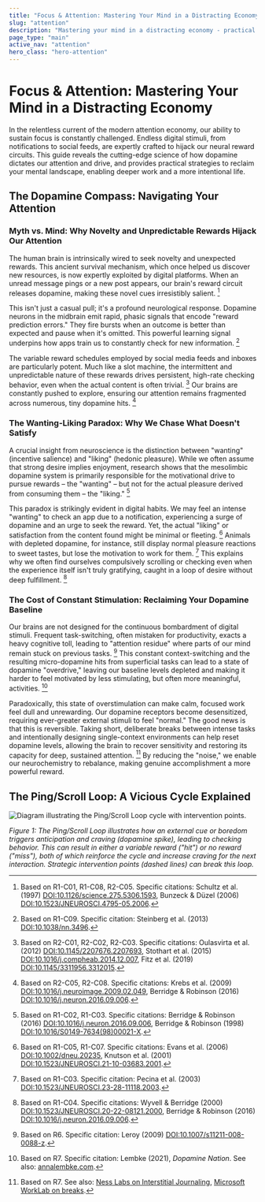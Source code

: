 ```yaml
---
title: "Focus & Attention: Mastering Your Mind in a Distracting Economy"
slug: "attention"
description: "Mastering your mind in a distracting economy - practical protocols to reclaim attention and break the ping-scroll loop."
page_type: "main"
active_nav: "attention"
hero_class: "hero-attention"
---
```


# Focus & Attention: Mastering Your Mind in a Distracting Economy

In the relentless current of the modern attention economy, our ability to sustain focus is constantly challenged. Endless digital stimuli, from notifications to social feeds, are expertly crafted to hijack our neural reward circuits. This guide reveals the cutting-edge science of how dopamine dictates our attention and drive, and provides practical strategies to reclaim your mental landscape, enabling deeper work and a more intentional life.

## The Dopamine Compass: Navigating Your Attention

### Myth vs. Mind: Why Novelty and Unpredictable Rewards Hijack Our Attention

The human brain is intrinsically wired to seek novelty and unexpected rewards. This ancient survival mechanism, which once helped us discover new resources, is now expertly exploited by digital platforms. When an unread message pings or a new post appears, our brain's reward circuit releases dopamine, making these novel cues irresistibly salient. [^1]

This isn't just a casual pull; it's a profound neurological response. Dopamine neurons in the midbrain emit rapid, phasic signals that encode "reward prediction errors." They fire bursts when an outcome is better than expected and pause when it's omitted. This powerful learning signal underpins how apps train us to constantly check for new information. [^2]

The variable reward schedules employed by social media feeds and inboxes are particularly potent. Much like a slot machine, the intermittent and unpredictable nature of these rewards drives persistent, high-rate checking behavior, even when the actual content is often trivial. [^3] Our brains are constantly pushed to explore, ensuring our attention remains fragmented across numerous, tiny dopamine hits. [^4]

### The Wanting-Liking Paradox: Why We Chase What Doesn't Satisfy

A crucial insight from neuroscience is the distinction between "wanting" (incentive salience) and "liking" (hedonic pleasure). While we often assume that strong desire implies enjoyment, research shows that the mesolimbic dopamine system is primarily responsible for the motivational drive to pursue rewards – the "wanting" – but not for the actual pleasure derived from consuming them – the "liking." [^5]

This paradox is strikingly evident in digital habits. We may feel an intense "wanting" to check an app due to a notification, experiencing a surge of dopamine and an urge to seek the reward. Yet, the actual "liking" or satisfaction from the content found might be minimal or fleeting. [^6] Animals with depleted dopamine, for instance, still display normal pleasure reactions to sweet tastes, but lose the motivation to work for them. [^7] This explains why we often find ourselves compulsively scrolling or checking even when the experience itself isn't truly gratifying, caught in a loop of desire without deep fulfillment. [^8]

### The Cost of Constant Stimulation: Reclaiming Your Dopamine Baseline

Our brains are not designed for the continuous bombardment of digital stimuli. Frequent task-switching, often mistaken for productivity, exacts a heavy cognitive toll, leading to "attention residue" where parts of our mind remain stuck on previous tasks. [^9] This constant context-switching and the resulting micro-dopamine hits from superficial tasks can lead to a state of dopamine "overdrive," leaving our baseline levels depleted and making it harder to feel motivated by less stimulating, but often more meaningful, activities. [^10]

Paradoxically, this state of overstimulation can make calm, focused work feel dull and unrewarding. Our dopamine receptors become desensitized, requiring ever-greater external stimuli to feel "normal." The good news is that this is reversible. Taking short, deliberate breaks between intense tasks and intentionally designing single-context environments can help reset dopamine levels, allowing the brain to recover sensitivity and restoring its capacity for deep, sustained attention. [^11] By reducing the "noise," we enable our neurochemistry to rebalance, making genuine accomplishment a more powerful reward.

## The Ping/Scroll Loop: A Vicious Cycle Explained

![Diagram illustrating the Ping/Scroll Loop cycle with intervention points.](../images/diagrams/ping_scroll_loop_original.svg)

*Figure 1: The Ping/Scroll Loop illustrates how an external cue or boredom triggers anticipation and craving (dopamine spike), leading to checking behavior. This can result in either a variable reward ("hit") or no reward ("miss"), both of which reinforce the cycle and increase craving for the next interaction. Strategic intervention points (dashed lines) can break this loop.*

[^1]: Based on R1-C01, R1-C08, R2-C05. Specific citations: Schultz et al. (1997) [DOI:10.1126/science.275.5306.1593](https://doi.org/10.1126/science.275.5306.1593), Bunzeck & Düzel (2006) [DOI:10.1523/JNEUROSCI.4795-05.2006](https://doi.org/10.1523/JNEUROSCI.4795-05.2006).

[^2]: Based on R1-C09. Specific citation: Steinberg et al. (2013) [DOI:10.1038/nn.3496](https://doi.org/10.1038/nn.3496).

[^3]: Based on R2-C01, R2-C02, R2-C03. Specific citations: Oulasvirta et al. (2012) [DOI:10.1145/2207676.2207693](https://doi.org/10.1145/2207676.2207693), Stothart et al. (2015) [DOI:10.1016/j.compheab.2014.12.007](https://doi.org/10.1016/j.compheab.2014.12.007), Fitz et al. (2019) [DOI:10.1145/3311956.3312015](https://doi.org/10.1145/3311956.3312015).

[^4]: Based on R2-C05, R2-C08. Specific citations: Krebs et al. (2009) [DOI:10.1016/j.neuroimage.2009.02.049](https://doi.org/10.1016/j.neuroimage.2009.02.049), Berridge & Robinson (2016) [DOI:10.1016/j.neuron.2016.09.006](https://doi.org/10.1016/j.neuron.2016.09.006).

[^5]: Based on R1-C02, R1-C03. Specific citations: Berridge & Robinson (2016) [DOI:10.1016/j.neuron.2016.09.006](https://doi.org/10.1016/j.neuron.2016.09.006), Berridge & Robinson (1998) [DOI:10.1016/S0149-7634(98)00021-X](https://doi.org/10.1016/S0149-7634(98)00021-X).

[^6]: Based on R1-C05, R1-C07. Specific citations: Evans et al. (2006) [DOI:10.1002/dneu.20235](https://doi.org/10.1002/dneu.20235), Knutson et al. (2001) [DOI:10.1523/JNEUROSCI.21-10-03683.2001](https://doi.org/10.1523/JNEUROSCI.21-10-03683.2001).

[^7]: Based on R1-C03. Specific citation: Pecina et al. (2003) [DOI:10.1523/JNEUROSCI.23-28-11118.2003](https://doi.org/10.1523/JNEUROSCI.23-28-11118.2003).

[^8]: Based on R1-C04. Specific citations: Wyvell & Berridge (2000) [DOI:10.1523/JNEUROSCI.20-22-08121.2000](https://doi.org/10.1523/JNEUROSCI.20-22-08121.2000), Berridge & Robinson (2016) [DOI:10.1016/j.neuron.2016.09.006](https://doi.org/10.1016/j.neuron.2016.09.006).

[^9]: Based on R6. Specific citation: Leroy (2009) [DOI:10.1007/s11211-008-0088-z](https://doi.org/10.1007/s11211-008-0088-z).

[^10]: Based on R7. Specific citation: Lembke (2021), *Dopamine Nation*. See also: [annalembke.com](https://annalembke.com/).

[^11]: Based on R7. See also: [Ness Labs on Interstitial Journaling](https://nesslabs.com/interstitial-journaling), [Microsoft WorkLab on breaks](https://www.microsoft.com/en-us/worklab/why-your-brain-needs-breaks-throughout-the-workday).
